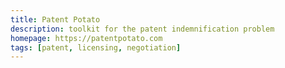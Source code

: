 ```yaml
---
title: Patent Potato
description: toolkit for the patent indemnification problem
homepage: https://patentpotato.com
tags: [patent, licensing, negotiation]
---
```

